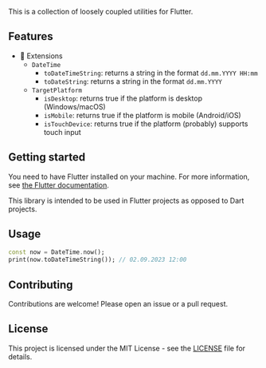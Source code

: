 This is a collection of loosely coupled utilities for Flutter.

## Features

- 🧩 Extensions
  - `DateTime`
    - `toDateTimeString`: returns a string in the format `dd.mm.YYYY HH:mm`
    - `toDateString`: returns a string in the format `dd.mm.YYYY`
  - `TargetPlatform`
    - `isDesktop`: returns true if the platform is desktop (Windows/macOS)
    - `isMobile`: returns true if the platform is mobile (Android/iOS)
    - `isTouchDevice`: returns true if the platform (probably) supports touch input

## Getting started

You need to have Flutter installed on your machine. For more information, see
[the Flutter documentation](https://flutter.dev/docs/get-started/install).

This library is intended to be used in Flutter projects as opposed to Dart projects.

## Usage

```dart
const now = DateTime.now();
print(now.toDateTimeString()); // 02.09.2023 12:00
```

## Contributing

Contributions are welcome! Please open an issue or a pull request.

## License

This project is licensed under the MIT License - see the [LICENSE](LICENSE) file for details.
